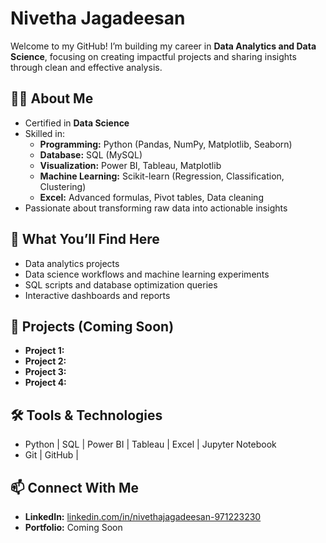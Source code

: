 # Nivetha Jagadeesan

Welcome to my GitHub! I’m building my career in **Data Analytics and Data Science**, focusing on creating impactful projects and sharing insights through clean and effective analysis.

## 👩‍💻 About Me
- Certified in **Data Science**
- Skilled in:
  - **Programming:** Python (Pandas, NumPy, Matplotlib, Seaborn)
  - **Database:** SQL (MySQL)
  - **Visualization:** Power BI, Tableau, Matplotlib
  - **Machine Learning:** Scikit-learn (Regression, Classification, Clustering)
  - **Excel:** Advanced formulas, Pivot tables, Data cleaning
- Passionate about transforming raw data into actionable insights

## 📂 What You’ll Find Here
- Data analytics projects
- Data science workflows and machine learning experiments
- SQL scripts and database optimization queries
- Interactive dashboards and reports

## 🚀 Projects (Coming Soon)
- **Project 1:** 
- **Project 2:** 
- **Project 3:** 
- **Project 4:**

## 🛠 Tools & Technologies
- Python | SQL | Power BI | Tableau | Excel | Jupyter Notebook
- Git | GitHub |

## 📫 Connect With Me
- **LinkedIn:** [linkedin.com/in/nivethajagadeesan-971223230](https://www.linkedin.com/in/nivethajagadeesan-971223230)
- **Portfolio:** Coming Soon

